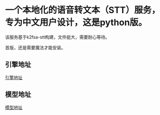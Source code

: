 # 一个本地化的语音转文本（STT）服务，专为中文用户设计，这是python版。

该服务基于k2fsa-stt构建，文件挺大，需要耐心等待。

首版，还是需要魔法才能安装。

## 引擎地址
[引擎地址](https://github.com/k2-fsa/sherpa-onnx/releases/download/v1.10.43/sherpa-onnx-v1.10.43-linux-x64-static.tar.bz2)

## 模型地址
[模型地址](https://github.com/k2-fsa/sherpa-onnx/releases/download/asr-models/icefall-asr-zipformer-wenetspeech-20230615.tar.bz2)
